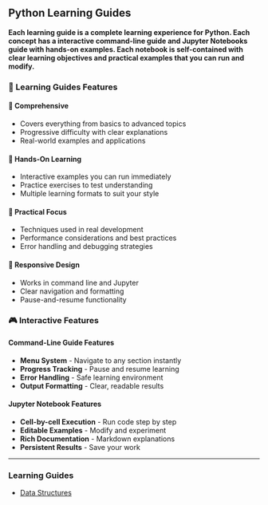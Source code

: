 ## Python Learning Guides
**Each learning guide is a complete learning experience for Python. Each concept has a interactive command-line guide and Jupyter Notebooks guide with hands-on examples. Each notebook is self-contained with clear learning objectives and practical examples that you can run and modify.**

### 🌟 Learning Guides Features

#### 🎯 Comprehensive
- Covers everything from basics to advanced topics
- Progressive difficulty with clear explanations
- Real-world examples and applications

#### 🔧 Hands-On Learning
- Interactive examples you can run immediately
- Practice exercises to test understanding
- Multiple learning formats to suit your style

#### 🚀 Practical Focus
- Techniques used in real development
- Performance considerations and best practices
- Error handling and debugging strategies

#### 📱 Responsive Design
- Works in command line and Jupyter
- Clear navigation and formatting
- Pause-and-resume functionality

### 🎮 Interactive Features

#### Command-Line Guide Features
- **Menu System** - Navigate to any section instantly
- **Progress Tracking** - Pause and resume learning
- **Error Handling** - Safe learning environment
- **Output Formatting** - Clear, readable results

#### Jupyter Notebook Features
- **Cell-by-cell Execution** - Run code step by step
- **Editable Examples** - Modify and experiment
- **Rich Documentation** - Markdown explanations
- **Persistent Results** - Save your work
------


### Learning Guides
- [Data Structures](https://github.com/How-To-Python/Data-Structures/blob/main/README.md)
